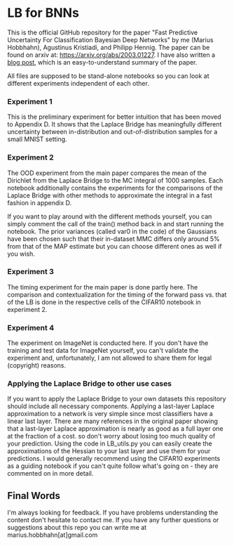 # LB for BNNs

This is the official GitHub repository for the paper "Fast Predictive Uncertainty For Classification Bayesian Deep Networks" by me (Marius Hobbhahn), Agustinus Kristiadi, and Philipp Hennig. The paper can be found on arxiv at: https://arxiv.org/abs/2003.01227. I have also written a <a href='https://www.mariushobbhahn.com/2020-11-03-LB_for_BNNs/'>blog post</a>, which is an easy-to-understand summary of the paper.

All files are supposed to be stand-alone notebooks so you can look at different experiments independent of each other.

### Experiment 1

This is the preliminary experiment for better intuition that has been moved to Appendix D. It shows that the Laplace Bridge has meaningfully different uncertainty between in-distribution and out-of-distribution samples for a small MNIST setting.

### Experiment 2

The OOD experiment from the main paper compares the mean of the Dirichlet from the Laplace Bridge to the MC integral of 1000 samples.
Each notebook additionally contains the experiments for the comparisons of the Laplace Bridge with other methods to approximate the integral in a fast fashion in appendix D.

If you want to play around with the different methods yourself, you can simply comment the call of the train() method back in and start running the notebook.
The prior variances (called var0 in the code) of the Gaussians have been chosen such that their in-dataset MMC differs only around 5% from that of the MAP estimate but you can choose different ones as well if you wish.

### Experiment 3

The timing experiment for the main paper is done partly here. The comparison and contextualization for the timing of the forward pass vs. that of the LB is done in the respective cells of the CIFAR10 notebook in experiment 2.

### Experiment 4

The experiment on ImageNet is conducted here. If you don't have the training and test data for ImageNet yourself, you can't validate the experiment and, unfortunately, I am not allowed to share them for legal (copyright) reasons.

### Applying the Laplace Bridge to other use cases

If you want to apply the Laplace Bridge to your own datasets this repository should include all necessary components. Applying a last-layer Laplace approximation to a network is very simple since most classifiers have a linear last layer. There are many references in the original paper showing that a last-layer Laplace approximation is nearly as good as a full layer one at the fraction of a cost. so don't worry about losing too much quality of your prediction. Using the code in LB_utils.py you can easily create the approximations of the Hessian to your last layer and use them for your predictions. I would generally recommend using the CIFAR10 experiments as a guiding notebook if you can't quite follow what's going on - they are commented on in more detail.

## Final Words

I'm always looking for feedback. If you have problems understanding the content don't hesitate to contact me.
If you have any further questions or suggestions about this repo you can write me at marius.hobbhahn[at]gmail.com
